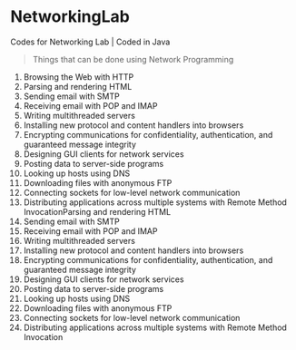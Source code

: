 # NetworkingLab
Codes for Networking Lab | Coded in Java
> Things that can be done using Network Programming

1. Browsing the Web with HTTP
1. Parsing and rendering HTML
1. Sending email with SMTP
1. Receiving email with POP and IMAP
1. Writing multithreaded servers
1. Installing new protocol and content handlers into browsers
1. Encrypting communications for confidentiality, authentication, and guaranteed message integrity
1. Designing GUI clients for network services
1. Posting data to server-side programs
1. Looking up hosts using DNS
1. Downloading files with anonymous FTP
1. Connecting sockets for low-level network communication
1. Distributing applications across multiple systems with Remote Method InvocationParsing and rendering HTML
1. Sending email with SMTP
1. Receiving email with POP and IMAP
1. Writing multithreaded servers
1. Installing new protocol and content handlers into browsers
1. Encrypting communications for confidentiality, authentication, and guaranteed
message integrity
1. Designing GUI clients for network services
1. Posting data to server-side programs
1. Looking up hosts using DNS
1. Downloading files with anonymous FTP
1. Connecting sockets for low-level network communication
1. Distributing applications across multiple systems with Remote Method Invocation

